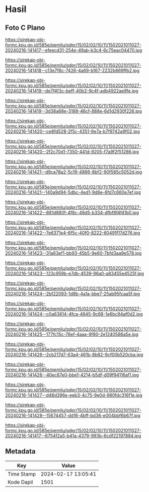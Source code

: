 # Hasil

## Foto C Plano

https://sirekap-obj-formc.kpu.go.id/585e/pemilu/pdpr/15/02/02/10/11/1502021011027-20240216-141417--efeecd31-254e-49ab-b3c4-6c75eac04470.jpg

https://sirekap-obj-formc.kpu.go.id/585e/pemilu/pdpr/15/02/02/10/11/1502021011027-20240216-141418--c13e7f8c-7426-4a69-b167-2232b869ffb2.jpg

https://sirekap-obj-formc.kpu.go.id/585e/pemilu/pdpr/15/02/02/10/11/1502021011027-20240216-141419--de7f4f3c-beff-40b2-9c4f-adb4922ae9fe.jpg

https://sirekap-obj-formc.kpu.go.id/585e/pemilu/pdpr/15/02/02/10/11/1502021011027-20240216-141419--3d38a68e-3188-46cf-888e-6d1d2930f226.jpg

https://sirekap-obj-formc.kpu.go.id/585e/pemilu/pdpr/15/02/02/10/11/1502021011027-20240216-141420--ce8fd528-2f5c-4351-9e7a-b7f9742a9f02.jpg

https://sirekap-obj-formc.kpu.go.id/585e/pemilu/pdpr/15/02/02/10/11/1502021011027-20240216-141420--2f2c70d1-7350-441d-9205-f7a9f2f51286.jpg

https://sirekap-obj-formc.kpu.go.id/585e/pemilu/pdpr/15/02/02/10/11/1502021011027-20240216-141421--d9ca78a2-5c19-4866-8bf2-90f585c5052d.jpg

https://sirekap-obj-formc.kpu.go.id/585e/pemilu/pdpr/15/02/02/10/11/1502021011027-20240216-141421--140a9d94-5dbc-4ed1-9d6e-6fd7c660e7ef.jpg

https://sirekap-obj-formc.kpu.go.id/585e/pemilu/pdpr/15/02/02/10/11/1502021011027-20240216-141422--881d880f-4f8c-48d5-b334-dfbf8f4f41b0.jpg

https://sirekap-obj-formc.kpu.go.id/585e/pemilu/pdpr/15/02/02/10/11/1502021011027-20240216-141422--7e6371e4-6f5c-40f0-8222-60491f17d276.jpg

https://sirekap-obj-formc.kpu.go.id/585e/pemilu/pdpr/15/02/02/10/11/1502021011027-20240216-141423--31a63ef1-bb93-45b5-9e60-7bfd3aa9e578.jpg

https://sirekap-obj-formc.kpu.go.id/585e/pemilu/pdpr/15/02/02/10/11/1502021011027-20240216-141423--123c959b-e7db-4539-96a0-a83455e4525f.jpg

https://sirekap-obj-formc.kpu.go.id/585e/pemilu/pdpr/15/02/02/10/11/1502021011027-20240216-141424--2bf22093-1d8b-4a1a-bbe7-25ab95fcaa5f.jpg

https://sirekap-obj-formc.kpu.go.id/585e/pemilu/pdpr/15/02/02/10/11/1502021011027-20240216-141424--c0a63614-4fca-4845-9c68-1e6bc94af0d2.jpg

https://sirekap-obj-formc.kpu.go.id/585e/pemilu/pdpr/15/02/02/10/11/1502021011027-20240216-141425--177fc15c-76ef-4aaa-9f80-2e1240586a5e.jpg

https://sirekap-obj-formc.kpu.go.id/585e/pemilu/pdpr/15/02/02/10/11/1502021011027-20240216-141426--2cb217d7-63a4-461b-8b82-9cf00b520cba.jpg

https://sirekap-obj-formc.kpu.go.id/585e/pemilu/pdpr/15/02/02/10/11/1502021011027-20240216-141426--40ec87e0-bbe1-4214-b5df-d09f94116af1.jpg

https://sirekap-obj-formc.kpu.go.id/585e/pemilu/pdpr/15/02/02/10/11/1502021011027-20240216-141427--d48d396e-eeb3-4c75-9e0d-980fdc316f1e.jpg

https://sirekap-obj-formc.kpu.go.id/585e/pemilu/pdpr/15/02/02/10/11/1502021011027-20240216-141428--15674457-dd16-4bff-bd36-e004bbf6b67f.jpg

https://sirekap-obj-formc.kpu.go.id/585e/pemilu/pdpr/15/02/02/10/11/1502021011027-20240216-141417--6754f2a5-b41a-4379-993b-6cdf22197884.jpg


## Metadata

| Key        | Value               |
| ---------- | ------------------- |
| Time Stamp | 2024-02-17 13:05:41 |
| Kode Dapil | 1501                |



